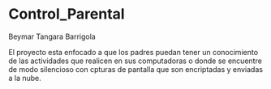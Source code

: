 # Control_Parental
Beymar Tangara Barrigola

El proyecto esta enfocado a que los padres puedan tener un conocimiento de las actividades que realicen en sus computadoras o donde se encuentre de modo silencioso con cpturas de pantalla que son encriptadas y enviadas a la nube.
